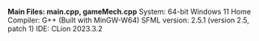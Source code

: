 **Main Files: main.cpp, gameMech.cpp**
System: 64-bit Windows 11 Home
Compiler: G++ (Built with MinGW-W64)
SFML version: 2.5.1 (version 2.5, patch 1)
IDE: CLion 2023.3.2

